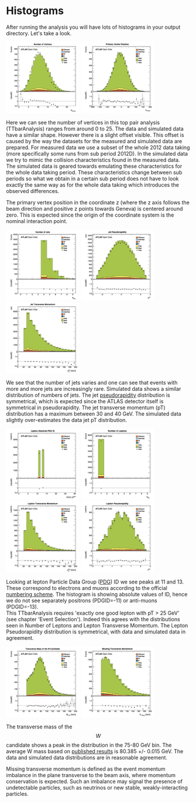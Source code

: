 # Histograms

After running the analysis you will have lots of histograms in your output directory.  Let's take a look.

<img src="./Output/pvxp_n.jpg" width="200" />
<img src="./Output/vxp_z.jpg" width="200" />

Here we can see the number of vertices in this top pair analysis (TTbarAnalysis)  ranges from around 0 to 25.  The data and simulated data have a similar shape.  However there is a slight offset visible.
This offset is caused by the way the datasets for the measured and simulated data are prepared. For measured data we use a subset of the whole 2012 data taking (more specifically some runs from sub period 2012D). In the simulated data we try to mimic the collision characteristics found in the measured data. The simulated data is geared towards emulating these characteristics for the whole data taking period. These characteristics change between sub periods so what we obtain in a certain sub period does not have to look exactly the same way as for the whole data taking which introduces the observed differences.

The primary vertex position in the coordinate z (where the z axis follows the beam direction and positive z points towards Geneva) is centered around zero.  This is expected since the origin of the coordinate system is the nominal interaction point.

<img src="./Output/n_jets.jpg" width="200" />
<img src="./Output/jet_eta.jpg" width="200" />
<img src="./Output/jet_pt.jpg" width="200" />

We see that the number of jets varies and one can see that events with more and more jets are increasingly rare.
Simulated data shows a similar distribution of numbers of jets.
The jet [pseudorapidity](https://en.wikipedia.org/wiki/Pseudorapidity) distribution is symmetrical, which is expected since the ATLAS detector itself is symmetrical in pseudorapidity.
The jet transverse momentum (pT) distribution has a maximum between 30 and 40 GeV. The simulated data slightly over-estimates the data jet pT distribution.

<img src="./Output/lep_type.jpg" width="200" />
<img src="./Output/lep_n.jpg" width="200" />
<img src="./Output/lep_pt.jpg" width="200" />
<img src="./Output/lep_eta.jpg" width="200" />

Looking at lepton Particle Data Group ([PDG](http://pdg.lbl.gov)) ID we see peaks at 11 and 13.  These correspond to electrons and muons according to the official [numbering scheme](http://pdg.lbl.gov/2015/reviews/rpp2015-rev-monte-carlo-numbering.pdf).  The histogram is showing absolute values of ID, hence we do not see separately positrons (PDGID=-11) or anti-muons (PDGID=-13).  
This TTbarAnalysis requires 'exactly one good lepton with pT > 25 GeV' (see chapter 'Event Selection').  Indeed this agrees with the distributions seen in Number of Leptons and Lepton Transverse Momentum.
The Lepton Pseudorapidity distribution is symmetrical, with data and simulated data in agreement.

<img src="./Output/WtMass.jpg" width="200" />
<img src="./Output/etmiss.jpg" width="200" />

The transverse mass of the $$W$$ candidate shows a peak in the distribution in the 75-80 GeV bin.  The average W mass based on [published results](http://pdg.lbl.gov/2012/listings/rpp2012-list-w-boson.pdf) is 80.385 +/- 0.015 GeV.
The data and simulated data distributions are in reasonable agreement.

Missing transverse momentum is defined as the event momentum
imbalance in the plane transverse to the beam axis, where momentum conservation is expected.  Such an imbalance may signal the presence of undetectable particles, such as neutrinos or new stable, weakly-interacting particles.

